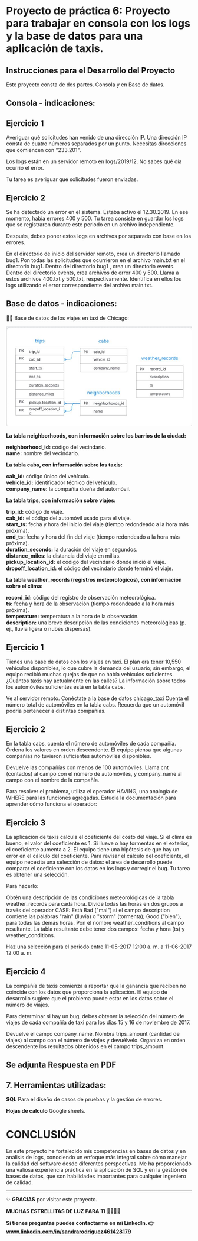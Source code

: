 # Proyecto de práctica 6: Proyecto para trabajar en consola con los logs y la base de datos para una aplicación de taxis.

## Instrucciones para el Desarrollo del Proyecto
Este proyecto consta de dos partes. Consola y en Base de datos.

## Consola -  indicaciones:

## Ejercicio 1
Averiguar qué solicitudes han venido de una dirección IP. Una dirección IP consta de cuatro números separados por un punto. Necesitas direcciones que comiencen con "233.201".

Los logs están en un servidor remoto en logs/2019/12. No sabes qué día ocurrió el error.

Tu tarea es averiguar qué solicitudes fueron enviadas.

## Ejercicio 2
Se ha detectado un error en el sistema. Estaba activo el 12.30.2019. En ese momento, había errores 400 y 500. Tu tarea consiste en guardar los logs que se registraron durante este periodo en un archivo independiente.  

Después, debes poner estos logs en archivos por separado con base en los errores.

En el directorio de inicio del servidor remoto, crea un directorio llamado bug1.
Pon todas las solicitudes que ocurrieron en el archivo main.txt en el directorio bug1.
Dentro del directorio bug1 , crea un directorio events.
Dentro del directorio events, crea archivos de error 400 y 500. Llama a estos archivos 400.txt y 500.txt, respectivamente. Identifica en ellos los logs utilizando el error correspondiente del archivo main.txt.

## Base de datos -  indicaciones:

🤷‍♀️ Base de datos de los viajes en taxi de Chicago:

<img src="https://raw.githubusercontent.com/Sandrarodriguezrey/Proyecto6_SQL/main/Cuadro%20Taxi%20relacional.JPG" alt="Cuadro relacional de datos de taxi" width="600"/>


**La tabla neighborhoods, con información sobre los barrios de la ciudad:** <br>

**neighborhood_id:** código del vecindario.<br>
**name:** nombre del vecindario.<br>

**La tabla cabs, con información sobre los taxis:** <br>

**cab_id:** código único del vehículo.<br>
**vehicle_id:** identificador técnico del vehículo.<br>
**company_name:** la compañía dueña del automóvil.<br>

**La tabla trips, con información sobre viajes:** <br>

**trip_id:** código de viaje. <br>
**cab_id:** el código del automóvil usado para el viaje.<br>
**start_ts:** fecha y hora del inicio del viaje (tiempo redondeado a la hora más próxima).<br>
**end_ts:** fecha y hora del fin del viaje (tiempo redondeado a la hora más próxima).<br>
**duration_seconds:** la duración del viaje en segundos.<br>
**distance_miles:** la distancia del viaje en millas.<br>
**pickup_location_id:** el código del vecindario donde inició el viaje.<br>
**dropoff_location_id:** el código del vecindario donde terminó el viaje.<br>

**La tabla weather_records (registros meteorológicos), con información sobre el clima:** <br>

**record_id:** código del registro de observación meteorológica.<br>
**ts:** fecha y hora de la observación (tiempo redondeado a la hora más próxima).<br>
**temperature:** temperatura a la hora de la observación.<br>
**description:** una breve descripción de las condiciones meteorológicas (p. ej., lluvia ligera o nubes dispersas).<br>

## Ejercicio 1
Tienes una base de datos con los viajes en taxi. El plan era tener 10,550 vehículos disponibles, lo que cubre la demanda del usuario; sin embargo, el equipo recibió muchas quejas de que no había vehículos suficientes. ¿Cuántos taxis hay actualmente en las calles? La información sobre todos los automóviles suficientes está en la tabla cabs.

Ve al servidor remoto.
Conéctate a la base de datos chicago_taxi 
Cuenta el número total de automóviles en la tabla cabs. Recuerda que un automóvil podría pertenecer a distintas compañías.

## Ejercicio 2
En la tabla cabs, cuenta el número de automóviles de cada compañía. Ordena los valores en orden descendente. El equipo piensa que algunas compañías no tuvieron suficientes automóviles disponibles.

Devuelve las compañías con menos de 100 automóviles. Llama cnt (contados) al campo con el número de automóviles, y company_name al campo con el nombre de la compañía.

Para resolver el problema, utiliza el operador HAVING, una analogía de WHERE para las funciones agregadas. Estudia la documentación para aprender cómo funciona el operador:

## Ejercicio 3
La aplicación de taxis calcula el coeficiente del costo del viaje. Si el clima es bueno, el valor del coeficiente es 1. Si llueve o hay tormentas en el exterior, el coeficiente aumenta a 2. El equipo tiene una hipótesis de que hay un error en el cálculo del coeficiente. Para revisar el cálculo del coeficiente, el equipo necesita una selección de datos: el área de desarrollo puede comparar el coeficiente con los datos en los logs y corregir el bug. Tu tarea es obtener una selección.

Para hacerlo:

Obtén una descripción de las condiciones meteorológicas de la tabla weather_records para cada hora.
Divide todas las horas en dos grupos a través del operador CASE: Está Bad ("mal") si el campo description contiene las palabras "rain" (lluvia) o "storm" (tormenta); Good ("bien"), para todas las demás horas.
Pon el nombre weather_conditions al campo resultante.
La tabla resultante debe tener dos campos: fecha y hora (ts) y weather_conditions.

Haz una selección para el periodo entre 11-05-2017 12:00 a. m. a 11-06-2017 12:00 a. m.

## Ejercicio 4
La compañía de taxis comienza a reportar que la ganancia que reciben no coincide con los datos que proporciona la aplicación. El equipo de desarrollo sugiere que el problema puede estar en los datos sobre el número de viajes.

Para determinar si hay un bug, debes obtener la selección del número de viajes de cada compañía de taxi para los días 15 y 16 de noviembre de 2017.

Devuelve el campo company_name. Nombra trips_amount (cantidad de viajes) al campo con el número de viajes y devuélvelo.
Organiza en orden descendente los resultados obtenidos en el campo trips_amount.

## Se adjunta Respuesta en PDF 

## 7. Herramientas utilizadas:

**SQL** Para el diseño de casos de pruebas y la gestión de errores.

**Hojas de calculo** Google sheets.

# CONCLUSIÓN

En este proyecto he fortalecido mis competencias en bases de datos y en análisis de logs, conociendo un enfoque más integral sobre cómo manejar la calidad del software desde diferentes perspectivas.
Me ha proporcionado una valiosa experiencia práctica en la aplicación de SQL y en la gestión de bases de datos, que son habilidades importantes para cualquier ingeniero de calidad.

************


:sparkles: **GRACIAS** por visitar este proyecto. 

**MUCHAS ESTRELLITAS DE LUZ PARA TI** :star2::star2::star2::star2:

**Si tienes preguntas puedes contactarme en mi Linkedln. :point_right: www.linkedin.com/in/sandrarodriguez461428179**





